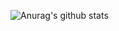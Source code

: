 ![Anurag's github stats](https://github-readme-stats.vercel.app/api?username=blissleek&show_icons=true&theme=dark)
